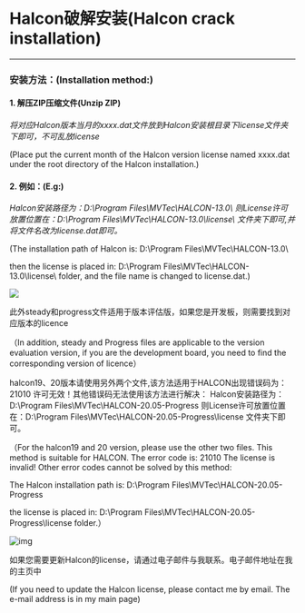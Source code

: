 # Halcon破解安装(Halcon crack installation)

----------
### 安装方法：(Installation method:)

#### 1. 解压ZIP压缩文件(Unzip ZIP)
*将对应Halcon版本当月的xxxx.dat文件放到Halcon安装根目录下license文件夹下即可，不可乱放license*

(Place put the current month of the Halcon version license named xxxx.dat under the root directory of the Halcon installation.)

#### 2. 例如：(E.g:)
*Halcon安装路径为：D:\Program Files\MVTec\HALCON-13.0\ 
则License许可放置位置在：D:\Program Files\MVTec\HALCON-13.0\license\ 文件夹下即可,并将文件名改为license.dat即可。*

(The installation path of Halcon is: D:\Program Files\MVTec\HALCON-13.0\

then the license is placed in: D:\Program Files\MVTec\HALCON-13.0\license\ folder, and the file name is changed to  license.dat.)

![](https://i.imgur.com/WzYxcGj.png)


此外steady和progress文件适用于版本评估版，如果您是开发板，则需要找到对应版本的licence

（In addition, steady and Progress files are applicable to the version evaluation version, if you are the development board, you need to find the corresponding version of licence）

halcon19、20版本请使用另外两个文件,该方法适用于HALCON出现错误码为：21010 许可无效！其他错误码无法使用该方法进行解决：
Halcon安装路径为：D:\Program Files\MVTec\HALCON-20.05-Progress
则License许可放置位置在：D:\Program Files\MVTec\HALCON-20.05-Progress\license 文件夹下即可。

（For the halcon19 and 20 version, please use the other two files. This method is suitable for HALCON. The error code is: 21010 The license is invalid!  Other error codes cannot be solved by this method: 

The Halcon installation path is: D:\Program Files\MVTec\HALCON-20.05-Progress

the license is placed in: D:\Program Files\MVTec\HALCON-20.05-Progress\license folder.）

![img](https://i.loli.net/2020/11/05/L1Z4eTVqrcbSmfh.png)

如果您需要更新Halcon的license，请通过电子邮件与我联系。电子邮件地址在我的主页中

(If you need to update the Halcon license, please contact me by email. The e-mail address is in my main page)
